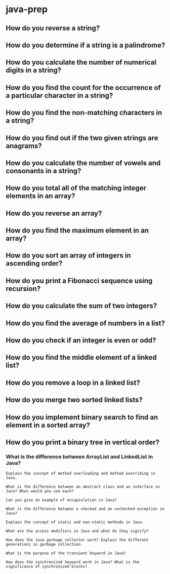 # java-prep

  ##  How do you reverse a string?
  ## How do you determine if a string is a palindrome?
  ##  How do you calculate the number of numerical digits in a string?
  ##  How do you find the count for the occurrence of a particular character in a string?
  ##  How do you find the non-matching characters in a string?
   ## How do you find out if the two given strings are anagrams?
  ##  How do you calculate the number of vowels and consonants in a string?
  ##  How do you total all of the matching integer elements in an array?
   ##   How do you reverse an array?
   ##   How do you find the maximum element in an array?
  ##   How do you sort an array of integers in ascending order?
  ##    How do you print a Fibonacci sequence using recursion?
  ##    How do you calculate the sum of two integers?
  ##    How do you find the average of numbers in a list?
  ##    How do you check if an integer is even or odd?
  ##    How do you find the middle element of a linked list?
  ##    How do you remove a loop in a linked list?
  ##    How do you merge two sorted linked lists?
   ##   How do you implement binary search to find an element in a sorted array?
   ##   How do you print a binary tree in vertical order?
    
   ### What is the difference between ArrayList and LinkedList in Java?

    Explain the concept of method overloading and method overriding in Java.

    What is the difference between an abstract class and an interface in Java? When would you use each?

    Can you give an example of encapsulation in Java?

    What is the difference between a checked and an unchecked exception in Java?

    Explain the concept of static and non-static methods in Java.

    What are the access modifiers in Java and what do they signify?

    How does the Java garbage collector work? Explain the different generations in garbage collection.

    What is the purpose of the transient keyword in Java?

    How does the synchronized keyword work in Java? What is the significance of synchronized blocks?
